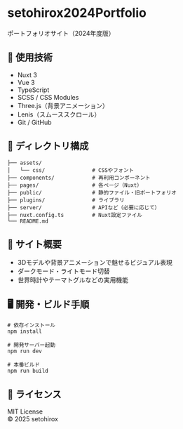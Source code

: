 # setohirox2024Portfolio

ポートフォリオサイト（2024年度版）

## 🔧 使用技術

- Nuxt 3
- Vue 3
- TypeScript
- SCSS / CSS Modules
- Three.js（背景アニメーション）
- Lenis（スムーススクロール）
- Git / GitHub

## 📁 ディレクトリ構成

```
├── assets/
│   └── css/               # CSSやフォント
├── components/            # 再利用コンポーネント
├── pages/                 # 各ページ（Nuxt）
├── public/                # 静的ファイル・旧ポートフォリオ
├── plugins/               # ライブラリ
├── server/                # APIなど（必要に応じて）
├── nuxt.config.ts         # Nuxt設定ファイル
└── README.md
```

## 🚀 サイト概要

- 3Dモデルや背景アニメーションで魅せるビジュアル表現
- ダークモード・ライトモード切替
- 世界時計やテーマトグルなどの実用機能

## 🖥️ 開発・ビルド手順

```
# 依存インストール
npm install

# 開発サーバー起動
npm run dev

# 本番ビルド
npm run build
```

## 📄 ライセンス

MIT License  
© 2025 setohirox
